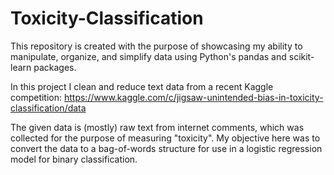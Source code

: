 # Toxicity-Classification
This repository is created with the purpose of showcasing my ability to manipulate, organize, and simplify data using Python's pandas and scikit-learn packages.

In this project I clean and reduce text data from a recent Kaggle competition:
https://www.kaggle.com/c/jigsaw-unintended-bias-in-toxicity-classification/data

The given data is (mostly) raw text from internet comments, which was collected for the purpose of measuring "toxicity".  My objective here was to convert the data to a bag-of-words structure for use in a logistic regression model for binary classification.
